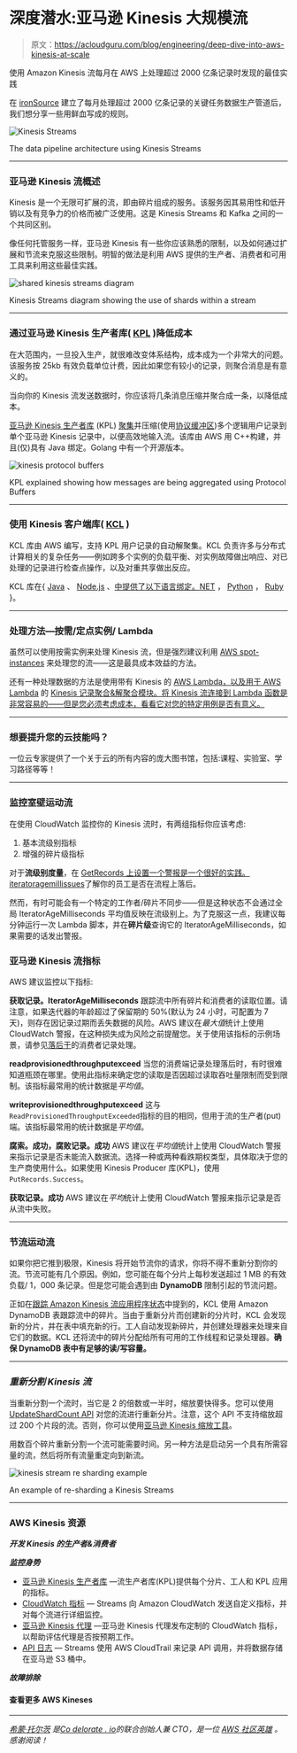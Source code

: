 # 深度潜水:亚马逊 Kinesis 大规模流

> 原文：<https://acloudguru.com/blog/engineering/deep-dive-into-aws-kinesis-at-scale>

使用 Amazon Kinesis 流每月在 AWS 上处理超过 2000 亿条记录时发现的最佳实践

在 [ironSource](http://ironsrc.com/) 建立了每月处理超过 2000 亿条记录的关键任务数据生产管道后，我们想分享一些用鲜血写成的规则。

![Kinesis Streams](img/0aee8793b8af8902b90dd9368db0121d.png)

The data pipeline architecture using Kinesis Streams

* * *

### 亚马逊 Kinesis 流概述

Kinesis 是一个无限可扩展的流，即由碎片组成的服务。该服务因其易用性和低开销以及有竞争力的价格而被广泛使用。这是 Kinesis Streams 和 Kafka 之间的一个共同区别。

像任何托管服务一样，亚马逊 Kinesis 有一些你应该熟悉的限制，以及如何通过扩展和节流来克服这些限制。明智的做法是利用 AWS 提供的生产者、消费者和可用工具来利用这些最佳实践。

![shared kinesis streams diagram](img/ec31ab012da9290f58d8ad133aa57792.png)

Kinesis Streams diagram showing the use of shards within a stream

* * *

### 通过亚马逊 Kinesis 生产者库( [KPL](https://github.com/awslabs/amazon-kinesis-producer) )降低成本

在大范围内，一旦投入生产，就很难改变体系结构，成本成为一个非常大的问题。该服务按 25kb 有效负载单位计费，因此如果您有较小的记录，则聚合消息是有意义的。

当向你的 Kinesis 流发送数据时，你应该将几条消息压缩并聚合成一条，以降低成本。

[亚马逊 Kinesis 生产者库](https://github.com/awslabs/amazon-kinesis-producer) (KPL) [聚集](https://github.com/awslabs/amazon-kinesis-producer/blob/master/aggregation-format.md)并压缩(使用[协议缓冲区](https://developers.google.com/protocol-buffers/))多个逻辑用户记录到单个亚马逊 Kinesis 记录中，以便高效地输入流。该库由 AWS 用 C++构建，并且(仅)具有 Java 绑定。Golang 中有一个开源版本。

![kinesis protocol buffers](img/ef0c16a98e0854c2805fed40c5551c4b.png)

KPL explained showing how messages are being aggregated using Protocol Buffers

* * *

### 使用 Kinesis 客户端库( [KCL](http://docs.aws.amazon.com/streams/latest/dev/developing-consumers-with-kcl.html) )

KCL 库由 AWS 编写，支持 KPL 用户记录的自动解聚集。KCL 负责许多与分布式计算相关的复杂任务——例如跨多个实例的负载平衡、对实例故障做出响应、对已处理的记录进行检查点操作，以及对重共享做出反应。

KCL 库在{ [Java](http://docs.aws.amazon.com/streams/latest/dev/kinesis-record-processor-implementation-app-java.html) 、 [Node.js](http://docs.aws.amazon.com/streams/latest/dev/kinesis-record-processor-implementation-app-nodejs.html) 、[中提供了以下语言绑定。NET](http://docs.aws.amazon.com/streams/latest/dev/kinesis-record-processor-implementation-app-dotnet.html) ， [Python](http://docs.aws.amazon.com/streams/latest/dev/kinesis-record-processor-implementation-app-py.html) ， [Ruby](http://docs.aws.amazon.com/streams/latest/dev/kinesis-record-processor-implementation-app-ruby.html) }。

* * *

### 处理方法—按需/定点实例/ Lambda

虽然可以使用按需实例来处理 Kinesis 流，但是强烈建议利用 [AWS spot-instances](https://aws.amazon.com/ec2/spot/) 来处理您的流——这是最具成本效益的方法。

还有一种处理数据的方法是使用带有 Kinesis 的 [AWS Lambda，以及用于 AWS Lambda](https://acloudguru.com/blog/engineering/auto-scaling-kinesis-streams-with-aws-lambda) 的 [Kinesis 记录聚合&解聚合模块。将 Kinesis 流连接到 Lambda 函数是非常容易的——但是您必须考虑成本，看看它对您的特定用例是否有意义。](https://github.com/awslabs/kinesis-aggregation)

* * *

### 想要提升您的云技能吗？

一位云专家提供了一个关于云的所有内容的庞大图书馆，包括:课程、实验室、学习路径等等！

* * *

### 监控室壁运动流

在使用 CloudWatch 监控你的 Kinesis 流时，有两组指标你应该考虑:

1.  基本流级别指标
2.  增强的碎片级指标

对于**流级别度量**，在 [GetRecords 上设置一个警报是一个很好的实践。iteratoragemillissues](http://docs.aws.amazon.com/streams/latest/dev/monitoring-with-cloudwatch.html)了解你的员工是否在流程上落后。

然而，有时可能会有一个特定的工作者/碎片不同步——但是这种状态不会通过全局 IteratorAgeMilliseconds 平均值反映在流级别上。为了克服这一点，我建议每分钟运行一次 Lambda 脚本，并在**碎片级**查询它的 IteratorAgeMilliseconds，如果需要的话发出警报。

### **亚马逊 Kinesis 流指标**

AWS 建议监控以下指标:

**获取记录。IteratorAgeMilliseconds** 跟踪流中所有碎片和消费者的读取位置。请注意，如果迭代器的年龄超过了保留期的 50%(默认为 24 小时，可配置为 7 天)，则存在因记录过期而丢失数据的风险。AWS 建议在*最大值*统计上使用 CloudWatch 警报，在这种损失成为风险之前提醒您。关于使用该指标的示例场景，请参见[落后于](http://docs.aws.amazon.com/streams/latest/dev/troubleshooting-consumers.html#record-processing-falls-behind)的消费者记录处理。

**readprovisionedthroughputexceed** 当您的消费端记录处理落后时，有时很难知道瓶颈在哪里。使用此指标来确定您的读取是否因超过读取吞吐量限制而受到限制。该指标最常用的统计数据是*平均值*。

**writeprovisionedthroughputexceed** 这与`ReadProvisionedThroughputExceeded`指标的目的相同，但用于流的生产者(put)端。该指标最常用的统计数据是*平均值*。

**腐索。成功，腐败记录。成功** AWS 建议在*平均值*统计上使用 CloudWatch 警报来指示记录是否未能流入数据流。选择一种或两种看跌期权类型，具体取决于您的生产商使用什么。如果使用 Kinesis Producer 库(KPL)，使用`PutRecords.Success`。

**获取记录。成功** AWS 建议在*平均*统计上使用 CloudWatch 警报来指示记录是否从流中失败。

* * *

### 节流运动流

如果你把它推到极限，Kinesis 将开始节流你的请求，你将不得不重新分割你的流。节流可能有几个原因。例如，您可能在每个分片上每秒发送超过 1 MB 的有效负载/ 1，000 条记录。但是您可能会遇到由 **DynamoDB** 限制引起的节流问题。

正如在[跟踪 Amazon Kinesis 流应用程序状态](http://docs.aws.amazon.com/streams/latest/dev/kinesis-record-processor-ddb.html)中提到的，KCL 使用 Amazon DynamoDB 表跟踪流中的碎片。当由于重新分片而创建新的分片时，KCL 会发现新的分片，并在表中填充新的行。工人自动发现新碎片，并创建处理器来处理来自它们的数据。KCL 还将流中的碎片分配给所有可用的工作线程和记录处理器。**确保 DynamoDB 表中有足够的读/写容量。**

* * *

### *重新分割 Kinesis 流*

当重新分割一个流时，当它是 2 的倍数或一半时，缩放要快得多。您可以使用 [UpdateShardCount API](http://docs.aws.amazon.com/kinesis/latest/APIReference/API_UpdateShardCount.html) 对您的流进行重新分片。注意，这个 API 不支持缩放超过 200 个片段的流。否则，你可以使用[亚马逊 Kinesis 缩放工具](https://github.com/awslabs/amazon-kinesis-scaling-utils)。

用数百个碎片重新分割一个流可能需要时间。另一种方法是启动另一个具有所需容量的流，然后将所有流量重定向到新流。

![kinesis stream re sharding example](img/9ab0d2ebe72cc1a7d8229cd6e58ea0b8.png)

An example of re-sharding a Kinesis Streams

* * *

### AWS Kinesis 资源

***开发 Kinesis 的生产者&消费者***

***监控身势***

*   [亚马逊 Kinesis 生产者库](http://docs.aws.amazon.com/streams/latest/dev/monitoring-with-kpl.html) —流生产者库(KPL)提供每个分片、工人和 KPL 应用的指标。
*   [CloudWatch 指标](http://docs.aws.amazon.com/streams/latest/dev/monitoring-with-cloudwatch.html) — Streams 向 Amazon CloudWatch 发送自定义指标，并对每个流进行详细监控。
*   [亚马逊 Kinesis 代理](http://docs.aws.amazon.com/streams/latest/dev/agent-health.html) —亚马逊 Kinesis 代理发布定制的 CloudWatch 指标，以帮助评估代理是否按预期工作。
*   [API 日志](http://docs.aws.amazon.com/streams/latest/dev/logging-using-cloudtrail.html) — Streams 使用 AWS CloudTrail 来记录 API 调用，并将数据存储在亚马逊 S3 桶中。

***故障排除***

#### 查看更多 AWS Kineses

* * *

[*希蒙·托尔茨*](https://www.linkedin.com/in/tolts/) *是*[*Co delorate . io*](http://codelaborate.io/)*的联合创始人兼 CTO，是一位* [*AWS 社区英雄*](https://aws.amazon.com/heroes/europe/shimon-tolts/) *。感谢阅读！*